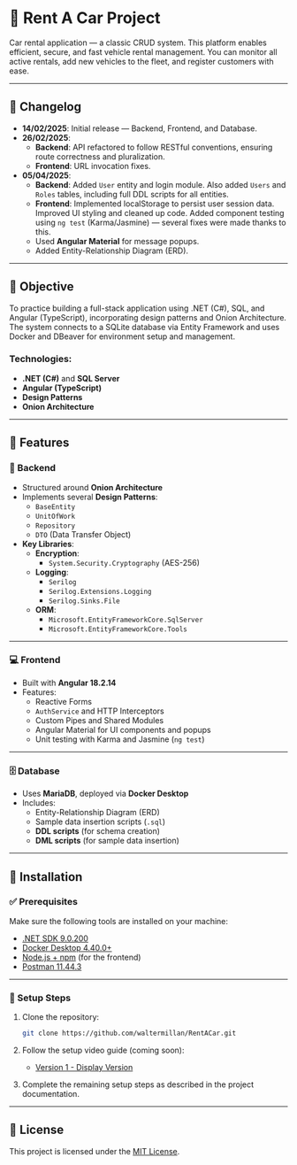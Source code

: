 # 🚗 Rent A Car Project

Car rental application — a classic CRUD system. This platform enables efficient, secure, and fast vehicle rental management. You can monitor all active rentals, add new vehicles to the fleet, and register customers with ease.

---

## 📅 Changelog

- **14/02/2025**: Initial release — Backend, Frontend, and Database.
- **26/02/2025**: 
  - **Backend**: API refactored to follow RESTful conventions, ensuring route correctness and pluralization.  
  - **Frontend**: URL invocation fixes.
- **05/04/2025**: 
  - **Backend**: Added `User` entity and login module. Also added `Users` and `Roles` tables, including full DDL scripts for all entities.
  - **Frontend**: Implemented localStorage to persist user session data. Improved UI styling and cleaned up code. Added component testing using `ng test` (Karma/Jasmine) — several fixes were made thanks to this.
  - Used **Angular Material** for message popups.  
  - Added Entity-Relationship Diagram (ERD).

---

## 🎯 Objective

To practice building a full-stack application using .NET (C#), SQL, and Angular (TypeScript), incorporating design patterns and Onion Architecture. The system connects to a SQLite database via Entity Framework and uses Docker and DBeaver for environment setup and management.

### Technologies:

- **.NET (C#)** and **SQL Server**
- **Angular (TypeScript)**
- **Design Patterns**
- **Onion Architecture**

---

## 🚀 Features

### 🔧 Backend

- Structured around **Onion Architecture**
- Implements several **Design Patterns**:
  - `BaseEntity`
  - `UnitOfWork`
  - `Repository`
  - `DTO` (Data Transfer Object)
- **Key Libraries**:
  - **Encryption**:
    - `System.Security.Cryptography` (AES-256)
  - **Logging**:
    - `Serilog`
    - `Serilog.Extensions.Logging`
    - `Serilog.Sinks.File`
  - **ORM**:
    - `Microsoft.EntityFrameworkCore.SqlServer`
    - `Microsoft.EntityFrameworkCore.Tools`

---

### 💻 Frontend

- Built with **Angular 18.2.14**
- Features:
  - Reactive Forms
  - `AuthService` and HTTP Interceptors
  - Custom Pipes and Shared Modules
  - Angular Material for UI components and popups
  - Unit testing with Karma and Jasmine (`ng test`)

---

### 🗄️ Database

- Uses **MariaDB**, deployed via **Docker Desktop**
- Includes:
  - Entity-Relationship Diagram (ERD)
  - Sample data insertion scripts (`.sql`)
  - **DDL scripts** (for schema creation)
  - **DML scripts** (for sample data insertion)

---

## 🧪 Installation

### ✅ Prerequisites

Make sure the following tools are installed on your machine:

- [.NET SDK 9.0.200](https://dotnet.microsoft.com/)
- [Docker Desktop 4.40.0+](https://www.docker.com/)
- [Node.js + npm](https://nodejs.org/) (for the frontend)
- [Postman 11.44.3](https://www.postman.com/downloads/)

---

### 🔧 Setup Steps

1. Clone the repository:
    ```bash
    git clone https://github.com/waltermillan/RentACar.git
    ```

2. Follow the setup video guide (coming soon):
    - [Version 1 - Display Version](#)

3. Complete the remaining setup steps as described in the project documentation.

---

## 📄 License

This project is licensed under the [MIT License](LICENSE).
